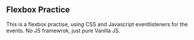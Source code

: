 ## Flexbox Practice
This is a flexbox practise, using CSS and Javascript eventlisteners for the events. No JS framewrok, just pure Vanilla JS.